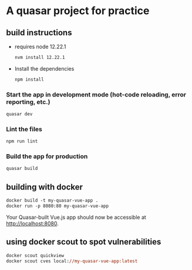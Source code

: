 # A quasar project for practice

## build instructions

- requires node 12.22.1

    ```bash
    nvm install 12.22.1
    ```

- Install the dependencies

    ```txt
    npm install
    ```

### Start the app in development mode (hot-code reloading, error reporting, etc.)

```bash
quasar dev
```

### Lint the files

```bash
npm run lint
```

### Build the app for production

```bash
quasar build
```

## building with docker

```txt
docker build -t my-quasar-vue-app .
docker run -p 8080:80 my-quasar-vue-app
```

Your Quasar-built Vue.js app should now be accessible at <http://localhost:8080>.

## using docker scout to spot vulnerabilities

```ps
docker scout quickview
docker scout cves local://my-quasar-vue-app:latest
```
